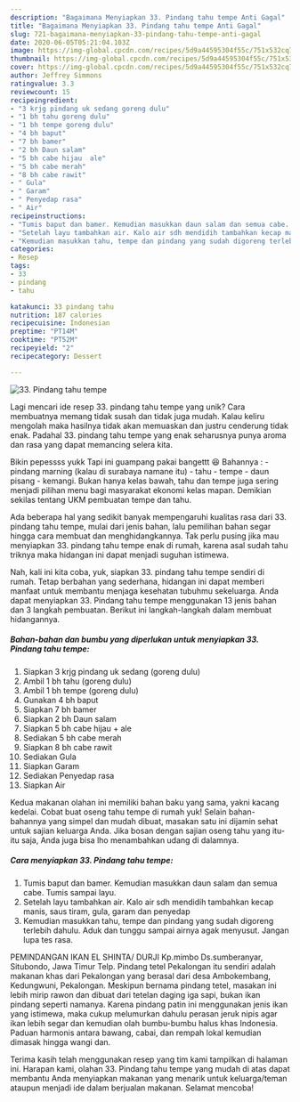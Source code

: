 ```yaml
---
description: "Bagaimana Menyiapkan 33. Pindang tahu tempe Anti Gagal"
title: "Bagaimana Menyiapkan 33. Pindang tahu tempe Anti Gagal"
slug: 721-bagaimana-menyiapkan-33-pindang-tahu-tempe-anti-gagal
date: 2020-06-05T05:21:04.103Z
image: https://img-global.cpcdn.com/recipes/5d9a44595304f55c/751x532cq70/33-pindang-tahu-tempe-foto-resep-utama.jpg
thumbnail: https://img-global.cpcdn.com/recipes/5d9a44595304f55c/751x532cq70/33-pindang-tahu-tempe-foto-resep-utama.jpg
cover: https://img-global.cpcdn.com/recipes/5d9a44595304f55c/751x532cq70/33-pindang-tahu-tempe-foto-resep-utama.jpg
author: Jeffrey Simmons
ratingvalue: 3.3
reviewcount: 15
recipeingredient:
- "3 krjg pindang uk sedang goreng dulu"
- "1 bh tahu goreng dulu"
- "1 bh tempe goreng dulu"
- "4 bh baput"
- "7 bh bamer"
- "2 bh Daun salam"
- "5 bh cabe hijau  ale"
- "5 bh cabe merah"
- "8 bh cabe rawit"
- " Gula"
- " Garam"
- " Penyedap rasa"
- " Air"
recipeinstructions:
- "Tumis baput dan bamer. Kemudian masukkan daun salam dan semua cabe. Tumis sampai layu."
- "Setelah layu tambahkan air. Kalo air sdh mendidih tambahkan kecap manis, saus tiram, gula, garam dan penyedap"
- "Kemudian masukkan tahu, tempe dan pindang yang sudah digoreng terlebih dahulu. Aduk dan tunggu sampai airnya agak menyusut. Jangan lupa tes rasa."
categories:
- Resep
tags:
- 33
- pindang
- tahu

katakunci: 33 pindang tahu 
nutrition: 187 calories
recipecuisine: Indonesian
preptime: "PT14M"
cooktime: "PT52M"
recipeyield: "2"
recipecategory: Dessert

---
```



![33. Pindang tahu tempe](https://img-global.cpcdn.com/recipes/5d9a44595304f55c/751x532cq70/33-pindang-tahu-tempe-foto-resep-utama.jpg)

Lagi mencari ide resep 33. pindang tahu tempe yang unik? Cara membuatnya memang tidak susah dan tidak juga mudah. Kalau keliru mengolah maka hasilnya tidak akan memuaskan dan justru cenderung tidak enak. Padahal 33. pindang tahu tempe yang enak seharusnya punya aroma dan rasa yang dapat memancing selera kita.

Bikin pepessss yukk Tapi ini guampang pakai bangettt 😆 Bahannya : - pindang marning (kalau di surabaya namane itu) - tahu - tempe - daun pisang - kemangi. Bukan hanya kelas bawah, tahu dan tempe juga sering menjadi pilihan menu bagi masyarakat ekonomi kelas mapan. Demikian sekilas tentang UKM pembuatan tempe dan tahu.

Ada beberapa hal yang sedikit banyak mempengaruhi kualitas rasa dari 33. pindang tahu tempe, mulai dari jenis bahan, lalu pemilihan bahan segar hingga cara membuat dan menghidangkannya. Tak perlu pusing jika mau menyiapkan 33. pindang tahu tempe enak di rumah, karena asal sudah tahu triknya maka hidangan ini dapat menjadi suguhan istimewa.


Nah, kali ini kita coba, yuk, siapkan 33. pindang tahu tempe sendiri di rumah. Tetap berbahan yang sederhana, hidangan ini dapat memberi manfaat untuk membantu menjaga kesehatan tubuhmu sekeluarga. Anda dapat menyiapkan 33. Pindang tahu tempe menggunakan 13 jenis bahan dan 3 langkah pembuatan. Berikut ini langkah-langkah dalam membuat hidangannya.

<!--inarticleads1-->

##### Bahan-bahan dan bumbu yang diperlukan untuk menyiapkan 33. Pindang tahu tempe:

1. Siapkan 3 krjg pindang uk sedang (goreng dulu)
1. Ambil 1 bh tahu (goreng dulu)
1. Ambil 1 bh tempe (goreng dulu)
1. Gunakan 4 bh baput
1. Siapkan 7 bh bamer
1. Siapkan 2 bh Daun salam
1. Siapkan 5 bh cabe hijau + ale
1. Sediakan 5 bh cabe merah
1. Siapkan 8 bh cabe rawit
1. Sediakan  Gula
1. Siapkan  Garam
1. Sediakan  Penyedap rasa
1. Siapkan  Air


Kedua makanan olahan ini memiliki bahan baku yang sama, yakni kacang kedelai. Cobat buat oseng tahu tempe di rumah yuk! Selain bahan-bahannya yang simpel dan mudah dibuat, masakan satu ini dijamin sehat untuk sajian keluarga Anda. Jika bosan dengan sajian oseng tahu yang itu-itu saja, Anda juga bisa lho menambahkan udang di dalamnya. 

<!--inarticleads2-->

##### Cara menyiapkan 33. Pindang tahu tempe:

1. Tumis baput dan bamer. Kemudian masukkan daun salam dan semua cabe. Tumis sampai layu.
1. Setelah layu tambahkan air. Kalo air sdh mendidih tambahkan kecap manis, saus tiram, gula, garam dan penyedap
1. Kemudian masukkan tahu, tempe dan pindang yang sudah digoreng terlebih dahulu. Aduk dan tunggu sampai airnya agak menyusut. Jangan lupa tes rasa.


PEMINDANGAN IKAN EL SHINTA/ DURJI Kp.mimbo Ds.sumberanyar, Situbondo, Jawa Timur Telp. Pindang tetel Pekalongan itu sendiri adalah makanan khas dari Pekalongan yang berasal dari desa Ambokembang, Kedungwuni, Pekalongan. Meskipun bernama pindang tetel, masakan ini lebih mirip rawon dan dibuat dari tetelan daging iga sapi, bukan ikan pindang seperti namanya. Karena pindang patin ini menggunakan jenis ikan yang istimewa, maka cukup melumurkan dahulu perasan jeruk nipis agar ikan lebih segar dan kemudian olah bumbu-bumbu halus khas Indonesia. Paduan harmonis antara bawang, cabai, dan rempah lokal kemudian dimasak hingga wangi dan. 

Terima kasih telah menggunakan resep yang tim kami tampilkan di halaman ini. Harapan kami, olahan 33. Pindang tahu tempe yang mudah di atas dapat membantu Anda menyiapkan makanan yang menarik untuk keluarga/teman ataupun menjadi ide dalam berjualan makanan. Selamat mencoba!
